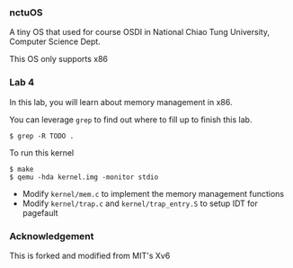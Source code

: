 ### nctuOS

A tiny OS that used for course OSDI in National Chiao Tung University, Computer Science Dept.

This OS only supports x86

### Lab 4

In this lab, you will learn about memory management in x86.

You can leverage `grep` to find out where to fill up to finish this lab.

`$ grep -R TODO .`

To run this kernel

    $ make
    $ qemu -hda kernel.img -monitor stdio

- Modify `kernel/mem.c` to implement the memory management functions
- Modify `kernel/trap.c` and `kernel/trap_entry.S` to setup IDT for pagefault


### Acknowledgement

This is forked and modified from MIT's Xv6
